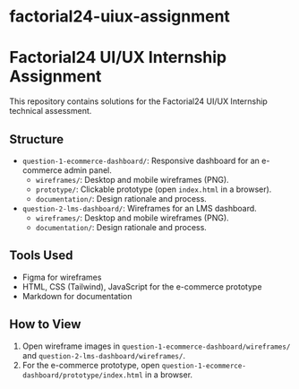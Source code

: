 # factorial24-uiux-assignment
# Factorial24 UI/UX Internship Assignment

This repository contains solutions for the Factorial24 UI/UX Internship technical assessment.

## Structure
- `question-1-ecommerce-dashboard/`: Responsive dashboard for an e-commerce admin panel.
  - `wireframes/`: Desktop and mobile wireframes (PNG).
  - `prototype/`: Clickable prototype (open `index.html` in a browser).
  - `documentation/`: Design rationale and process.
- `question-2-lms-dashboard/`: Wireframes for an LMS dashboard.
  - `wireframes/`: Desktop and mobile wireframes (PNG).
  - `documentation/`: Design rationale and process.

## Tools Used
- Figma for wireframes
- HTML, CSS (Tailwind), JavaScript for the e-commerce prototype
- Markdown for documentation

## How to View
1. Open wireframe images in `question-1-ecommerce-dashboard/wireframes/` and `question-2-lms-dashboard/wireframes/`.
2. For the e-commerce prototype, open `question-1-ecommerce-dashboard/prototype/index.html` in a browser.

